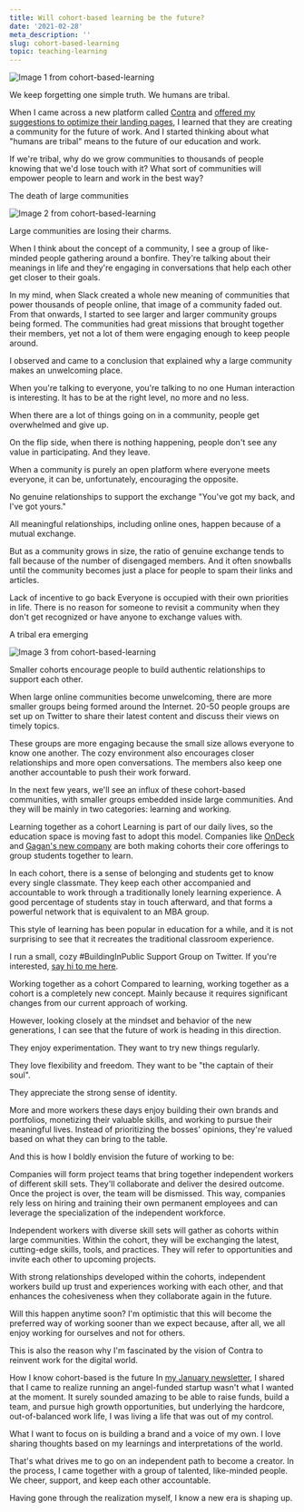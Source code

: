 ```yaml
---
title: Will cohort-based learning be the future?
date: '2021-02-28'
meta_description: ''
slug: cohort-based-learning
topic: teaching-learning
---
```

<img src="/images/blog/cohort-based-learning-1.jpeg" alt="Image 1 from cohort-based-learning" class="cover-image" />


We keep forgetting one simple truth. We humans are tribal.

When I came across a new platform called <a href="http://contra.com/">Contra</a> and <a href="/landing-page-contra">offered my suggestions to optimize their landing pages</a>, I learned that they are creating a community for the future of work. And I started thinking about what "humans are tribal" means to the future of our education and work.

If we're tribal, why do we grow communities to thousands of people knowing that we'd lose touch with it? What sort of communities will empower people to learn and work in the best way?

The death of large communities

<img src="/images/blog/cohort-based-learning-2.jpeg" alt="Image 2 from cohort-based-learning" />

Large communities are losing their charms.

When I think about the concept of a community, I see a group of like-minded people gathering around a bonfire. They're talking about their meanings in life and they're engaging in conversations that help each other get closer to their goals.

In my mind, when Slack created a whole new meaning of communities that power thousands of people online, that image of a community faded out. From that onwards, I started to see larger and larger community groups being formed. The communities had great missions that brought together their members, yet not a lot of them were engaging enough to keep people around.

I observed and came to a conclusion that explained why a large community makes an unwelcoming place.

When you're talking to everyone, you're talking to no one
Human interaction is interesting. It has to be at the right level, no more and no less.

When there are a lot of things going on in a community, people get overwhelmed and give up.

On the flip side, when there is nothing happening, people don't see any value in participating. And they leave.

When a community is purely an open platform where everyone meets everyone, it can be, unfortunately, encouraging the opposite.

No genuine relationships to support the exchange
"You've got my back, and I've got yours."

All meaningful relationships, including online ones, happen because of a mutual exchange.

But as a community grows in size, the ratio of genuine exchange tends to fall because of the number of disengaged members. And it often snowballs until the community becomes just a place for people to spam their links and articles.

Lack of incentive to go back
Everyone is occupied with their own priorities in life. There is no reason for someone to revisit a community when they don't get recognized or have anyone to exchange values with.

A tribal era emerging

<img src="/images/blog/cohort-based-learning-3.jpeg" alt="Image 3 from cohort-based-learning" />

Smaller cohorts encourage people to build authentic relationships to support each other.

When large online communities become unwelcoming, there are more smaller groups being formed around the Internet. 20-50 people groups are set up on Twitter to share their latest content and discuss their views on timely topics.

These groups are more engaging because the small size allows everyone to know one another. The cozy environment also encourages closer relationships and more open conversations. The members also keep one another accountable to push their work forward.

In the next few years, we'll see an influx of these cohort-based communities, with smaller groups embedded inside large communities. And they will be mainly in two categories: learning and working.

Learning together as a cohort
Learning is part of our daily lives, so the education space is moving fast to adopt this model. Companies like <a href="https://www.beondeck.com/">OnDeck</a> and <a href="https://twitter.com/gaganbiyani/status/1326948549779742732">Gagan's new company</a> are both making cohorts their core offerings to group students together to learn.

In each cohort, there is a sense of belonging and students get to know every single classmate. They keep each other accompanied and accountable to work through a traditionally lonely learning experience. A good percentage of students stay in touch afterward, and that forms a powerful network that is equivalent to an MBA group.

This style of learning has been popular in education for a while, and it is not surprising to see that it recreates the traditional classroom experience.

I run a small, cozy #BuildingInPublic Support Group on Twitter. If you're interested, <a href="https://x.com/MeetKevon">say hi to me here</a>.

Working together as a cohort
Compared to learning, working together as a cohort is a completely new concept. Mainly because it requires significant changes from our current approach of working.

However, looking closely at the mindset and behavior of the new generations, I can see that the future of work is heading in this direction.

They enjoy experimentation. They want to try new things regularly.

They love flexibility and freedom. They want to be "the captain of their soul".

They appreciate the strong sense of identity.

More and more workers these days enjoy building their own brands and portfolios, monetizing their valuable skills, and working to pursue their meaningful lives. Instead of prioritizing the bosses' opinions, they're valued based on what they can bring to the table.

And this is how I boldly envision the future of working to be:

Companies will form project teams that bring together independent workers of different skill sets. They'll collaborate and deliver the desired outcome. Once the project is over, the team will be dismissed. This way, companies rely less on hiring and training their own permanent employees and can leverage the specialization of the independent workforce.

Independent workers with diverse skill sets will gather as cohorts within large communities. Within the cohort, they will be exchanging the latest, cutting-edge skills, tools, and practices. They will refer to opportunities and invite each other to upcoming projects.

With strong relationships developed within the cohorts, independent workers build up trust and experiences working with each other, and that enhances the cohesiveness when they collaborate again in the future.

Will this happen anytime soon? I'm optimistic that this will become the preferred way of working sooner than we expect because, after all, we all enjoy working for ourselves and not for others.

This is also the reason why I'm fascinated by the vision of Contra to reinvent work for the digital world.

How I know cohort-based is the future
In <a href="https://www.smallschool.is/newsletter">my January newsletter</a>, I shared that I came to realize running an angel-funded startup wasn't what I wanted at the moment. It surely sounded amazing to be able to raise funds, build a team, and pursue high growth opportunities, but underlying the hardcore, out-of-balanced work life, I was living a life that was out of my control.

What I want to focus on is building a brand and a voice of my own. I love sharing thoughts based on my learnings and interpretations of the world.

That's what drives me to go on an independent path to become a creator. In the process, I came together with a group of talented, like-minded people. We cheer, support, and keep each other accountable.

Having gone through the realization myself, I know a new era is shaping up.
